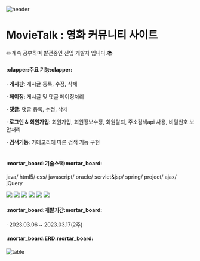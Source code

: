 
![header](https://capsule-render.vercel.app/api?type=Waving&text=Movie%Talk&fontColor=ffff&fontSize=30&fontAlign=87&animation=twinkling)
# MovieTalk : 영화 커뮤니티 사이트


:pencil2:계속 공부하며 발전중인 신입 개발자 입니다.:books:


<h4>:clapper:주요 기능:clapper:</h4>

<b>· 게시판</b>: 게시글 등록, 수정, 삭제 

<b>· 페이징</b>: 게시글 및 댓글 페이징처리

<b>· 댓글</b>: 댓글 등록, 수정, 삭제

<b>· 로그인 & 회원가입</b>: 회원가입, 회원정보수정, 회원탈퇴, 주소검색api 사용, 비밀번호 보안처리

<b>· 검색기능</b>: 카테고리에 따른 검색 기능 구현
<br>
<br>


<h4>:mortar_board:기술스택:mortar_board:</h4>

java/ html5/ css/ javascript/ oracle/ servlet&jsp/ spring/ project/ ajax/ jQuery

<div align="left">
	<img src="https://img.shields.io/badge/Java-007396?style=flat&logo=Java&logoColor=white" />
	<img src="https://img.shields.io/badge/HTML5-E34F26?style=flat&logo=HTML5&logoColor=white" />
	<img src="https://img.shields.io/badge/CSS3-1572B6?style=flat&logo=CSS3&logoColor=white" />
  <img src="https://img.shields.io/badge/Spring-6DB33F?style=flat&logo=Spring&logoColor=white"/>
  <img src="https://img.shields.io/badge/JavaScript-F7DF1E?style=flat&logo=JavaScript&logoColor=white">
  <img src="https://img.shields.io/badge/MySQL-4479A1?style=flat&logo=MySQL&logoColor=white"> 
</div>

<h4>:mortar_board:개발기간:mortar_board:</h4>
· 2023.03.06 ~ 2023.03.17(2주)


<h4>:mortar_board:ERD:mortar_board:</h4>

![table](https://user-images.githubusercontent.com/127068885/224926758-4474a0bf-a336-49cf-93d1-88ad492fae6b.png)












